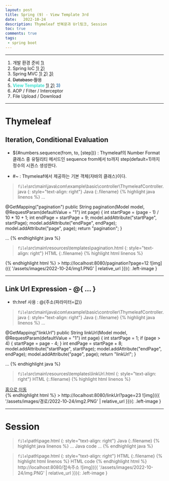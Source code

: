 ```yaml
---
layout: post
title: Spring (9) - View Template 3rd
date:   2022-10-24
description: Thymeleaf 반복문과 Url링크, Session
toc: true
comments: true
tags:
 - spring boot
---
```

---
1. 개발 환경 준비 [1)](/2022/10/Spring-(1)-%EA%B0%9C%EB%B0%9C-%ED%99%98%EA%B2%BD-%EC%A4%80%EB%B9%84/)
2. Spring IoC [1)](/2022/10/Spring-(2)-Spring-IoC/) [2)](/2022/10/Spring-(3)-Spring-IoC-2nd/)
3. Spring MVC [1)](/2022/10/Spring-(4)-Spring-MVC/) [2)](/2022/10/Spring-(5)-Spring-MVC-2nd/) [3)](/2022/10/Spring-(6)-Spring-MVC-3rd/)
4. <del>Database 활용</del>
5. <span style="color:Turquoise">**View Template**</span> [1)](/2022/10/Spring-(7)-View-Template/) [2)](/2022/10/Spring-(8)-View-Template-2nd/) <span style="color:SteelBlue">**3)**</span>
6. AOP / Filter / Interceptor
7. File Upload / Download

---
# Thymeleaf
## Iteration, Conditional Evaluation
* ${#numbers.sequence(from, to, [step])}
: Thymeleaf의 Number Format 클래스 중 유틸리티 메서드인 sequence
from에서 to까지 step(default=1)까지 정수의 시퀀스 생성한다.

* #~
: Thymeleaf에서 제공하는 기본 객체(자바의 클래스)이다.

> `file`\src\main\java\com\example\basic\controller\ThymeleafController.java
{: style="text-align: right"}
>Java
{:.filename}
{% highlight java linenos %}
...

@GetMapping("pagination")
public String pagination(Model model, @RequestParam(defaultValue = "1") int page) {
    int startPage = (page - 1) / 10 * 10 + 1;
    int endPage = startPage + 9;
    model.addAttribute("startPage", startPage);
    model.addAttribute("endPage", endPage);
    model.addAttribute("page", page);
    return "pagination";
}

...
{% endhighlight java %}

> `file`\src\main\resources\templates\pagination.html
{: style="text-align: right"}
>HTML
{:.filename}
{% highlight html linenos %}
<html xmlns:th="http://www.thymeleaf.org">

<head>
</head>

<body>
    <th:block th:each="pageNumber : ${#numbers.sequence(startPage, endPage)}">
        <!-- style 속성 : 해당 요소를 꾸며주기 위해 사용 
                여러 속성값을 사용할 때에는 ;로 구분 -->
        <span th:if="${page} == ${pageNumber}" th:text="${pageNumber}"
            style="font-weight: bold; color: blue;"></span>
        <span th:unless="${page} == ${pageNumber}" th:text="${pageNumber}"
            style="color: crimson;"></span>
    </th:block>
</body>

</html>
{% endhighlight html %}
> http://localhost:8080/pagination?page=12
![img]({{ '/assets/images/2022-10-24/img1.PNG' | relative_url }}){: .left-image }

---
## Link Url Expression - @{ ... }
* th:href 사용 : @{주소(파라미터=값)}

> `file`\src\main\java\com\example\basic\controller\ThymeleafController.java
{: style="text-align: right"}
>Java
{:.filename}
{% highlight java linenos %}
...

@GetMapping("linkUrl")
public String linkUrl(Model model, @RequestParam(defaultValue = "1") int page) {
    int startPage = 1;
    if (page > 4) {
        startPage = page - 4;
    }
    int endPage = startPage + 8;
    model.addAttribute("startPage", startPage);
    model.addAttribute("endPage", endPage);
    model.addAttribute("page", page);
    return "linkUrl";
}

...
{% endhighlight java %}

> `file`\src\main\resources\templates\linkUrl.html
{: style="text-align: right"}
>HTML
{:.filename}
{% highlight html linenos %}
<html xmlns:th="http://www.thymeleaf.org">

<head>
</head>

<body>
    <!-- a태그 : html에서 특정 주소 값으로 이동 시켜주는 버튼
            href속성 : a태그에서 사용하는 문법, 이동시킬 주소를 명시해준다. -->
    <!-- 기본 a태그 -->
    <a href="/">홈으로 이동</a><br />
    <th:block th:each="pageNumber : ${#numbers.sequence(startPage, endPage)}">
        <!-- 기본 a태그의 href속성에 thymeleaf 구문을 사용하면 인식이 안된다-->
        <!-- <a href="/linkUrl?page=$(pageNumber)">[[${pageNumber}]]</a> -->
        <!-- thymeleaf의 href사용 -->
        <a th:if="${page} == ${pageNumber}" th:text="${pageNumber}"
            style="font-weight: bold; color: blue;"></a>
        <a th:unless="${page} == ${pageNumber}" th:href="@{/linkUrl(page=${pageNumber})}"
            th:text="${pageNumber}"
            style="color: crimson;"></a>
    </th:block>
</body>

</html>
{% endhighlight html %}
> http://localhost:8080/linkUrl?page=23
![img]({{ '/assets/images/경로/2022-10-24/img2.PNG' | relative_url }}){: .left-image }

---
# Session



















> `file`\path\page.html
{: style="text-align: right"}
>Java
{:.filename}
{% highlight java linenos %}
...
Java code
...
{% endhighlight java %}

> `file`\path\page.html
{: style="text-align: right"}
>HTML
{:.filename}
{% highlight html linenos %}
HTML code
{% endhighlight html %}
> http://localhost:8080/접속주소
![img]({{ '/assets/images/2022-10-24/img.PNG' | relative_url }}){: .left-image }